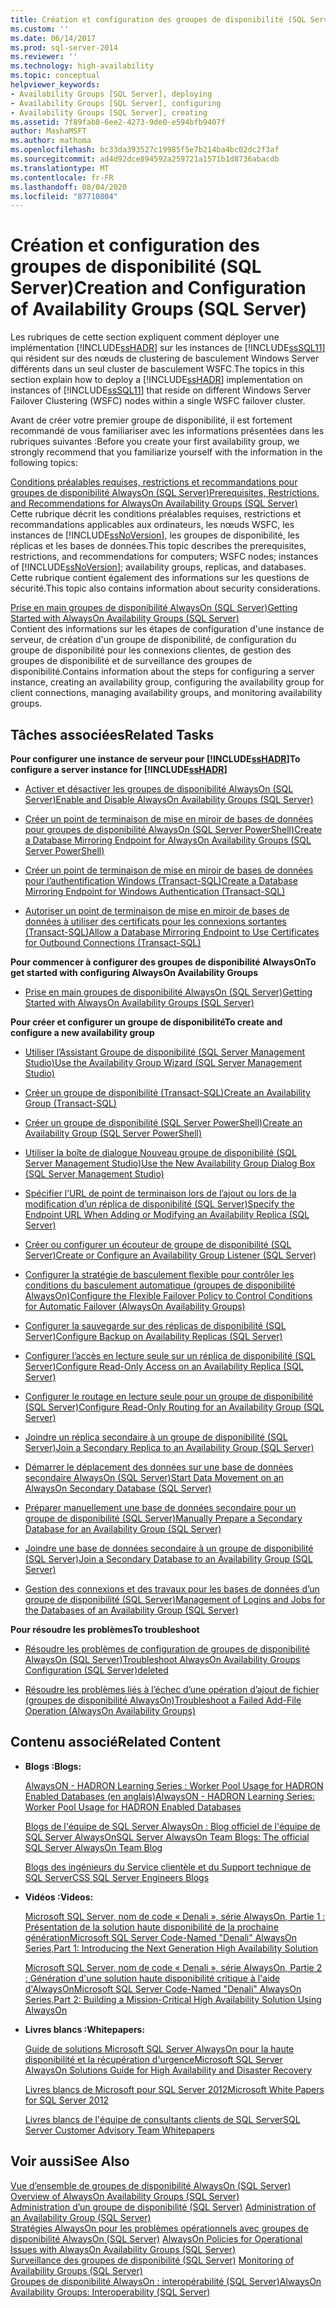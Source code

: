 ```yaml
---
title: Création et configuration des groupes de disponibilité (SQL Server) | Microsoft Docs
ms.custom: ''
ms.date: 06/14/2017
ms.prod: sql-server-2014
ms.reviewer: ''
ms.technology: high-availability
ms.topic: conceptual
helpviewer_keywords:
- Availability Groups [SQL Server], deploying
- Availability Groups [SQL Server], configuring
- Availability Groups [SQL Server], creating
ms.assetid: 7f89fab8-6ee2-4273-9de0-e594bfb9407f
author: MashaMSFT
ms.author: mathoma
ms.openlocfilehash: bc33da393527c19985f5e7b214ba4bc02dc2f3af
ms.sourcegitcommit: ad4d92dce894592a259721a1571b1d8736abacdb
ms.translationtype: MT
ms.contentlocale: fr-FR
ms.lasthandoff: 08/04/2020
ms.locfileid: "87710804"
---
```

# <a name="creation-and-configuration-of-availability-groups-sql-server"></a><span data-ttu-id="a4a17-102">Création et configuration des groupes de disponibilité (SQL Server)</span><span class="sxs-lookup"><span data-stu-id="a4a17-102">Creation and Configuration of Availability Groups (SQL Server)</span></span>
  <span data-ttu-id="a4a17-103">Les rubriques de cette section expliquent comment déployer une implémentation [!INCLUDE[ssHADR](../../../includes/sshadr-md.md)] sur les instances de [!INCLUDE[ssSQL11](../../../includes/sssql11-md.md)] qui résident sur des nœuds de clustering de basculement Windows Server différents dans un seul cluster de basculement WSFC.</span><span class="sxs-lookup"><span data-stu-id="a4a17-103">The topics in this section explain how to deploy a [!INCLUDE[ssHADR](../../../includes/sshadr-md.md)] implementation on instances of [!INCLUDE[ssSQL11](../../../includes/sssql11-md.md)] that reside on different Windows Server Failover Clustering (WSFC) nodes within a single WSFC failover cluster.</span></span>  
  
 <span data-ttu-id="a4a17-104">Avant de créer votre premier groupe de disponibilité, il est fortement recommandé de vous familiariser avec les informations présentées dans les rubriques suivantes :</span><span class="sxs-lookup"><span data-stu-id="a4a17-104">Before you create your first availability group, we strongly recommend that you familiarize yourself with the information in the following topics:</span></span>  
  
 [<span data-ttu-id="a4a17-105">Conditions préalables requises, restrictions et recommandations pour groupes de disponibilité AlwaysOn &#40;SQL Server&#41;</span><span class="sxs-lookup"><span data-stu-id="a4a17-105">Prerequisites, Restrictions, and Recommendations for AlwaysOn Availability Groups &#40;SQL Server&#41;</span></span>](prereqs-restrictions-recommendations-always-on-availability.md)  
 <span data-ttu-id="a4a17-106">Cette rubrique décrit les conditions préalables requises, restrictions et recommandations applicables aux ordinateurs, les nœuds WSFC, les instances de [!INCLUDE[ssNoVersion](../../../includes/ssnoversion-md.md)], les groupes de disponibilité, les réplicas et les bases de données.</span><span class="sxs-lookup"><span data-stu-id="a4a17-106">This topic describes the prerequisites, restrictions, and recommendations for computers; WSFC nodes; instances of [!INCLUDE[ssNoVersion](../../../includes/ssnoversion-md.md)]; availability groups, replicas, and databases.</span></span> <span data-ttu-id="a4a17-107">Cette rubrique contient également des informations sur les questions de sécurité.</span><span class="sxs-lookup"><span data-stu-id="a4a17-107">This topic also contains information about security considerations.</span></span>  
  
 [<span data-ttu-id="a4a17-108">Prise en main groupes de disponibilité AlwaysOn &#40;SQL Server&#41;</span><span class="sxs-lookup"><span data-stu-id="a4a17-108">Getting Started with AlwaysOn Availability Groups &#40;SQL Server&#41;</span></span>](getting-started-with-always-on-availability-groups-sql-server.md)  
 <span data-ttu-id="a4a17-109">Contient des informations sur les étapes de configuration d'une instance de serveur, de création d'un groupe de disponibilité, de configuration du groupe de disponibilité pour les connexions clientes, de gestion des groupes de disponibilité et de surveillance des groupes de disponibilité.</span><span class="sxs-lookup"><span data-stu-id="a4a17-109">Contains information about the steps for configuring a server instance, creating an availability group, configuring the availability group for client connections, managing availability groups, and monitoring availability groups.</span></span>  
  
 
  
##  <a name="related-tasks"></a><a name="RelatedTasks"></a> <span data-ttu-id="a4a17-110">Tâches associées</span><span class="sxs-lookup"><span data-stu-id="a4a17-110">Related Tasks</span></span>  
 <span data-ttu-id="a4a17-111">**Pour configurer une instance de serveur pour [!INCLUDE[ssHADR](../../../includes/sshadr-md.md)]**</span><span class="sxs-lookup"><span data-stu-id="a4a17-111">**To configure a server instance for [!INCLUDE[ssHADR](../../../includes/sshadr-md.md)]**</span></span>  
  
-   [<span data-ttu-id="a4a17-112">Activer et désactiver les groupes de disponibilité AlwaysOn &#40;SQL Server&#41;</span><span class="sxs-lookup"><span data-stu-id="a4a17-112">Enable and Disable AlwaysOn Availability Groups &#40;SQL Server&#41;</span></span>](enable-and-disable-always-on-availability-groups-sql-server.md)  
  
-   [<span data-ttu-id="a4a17-113">Créer un point de terminaison de mise en miroir de bases de données pour groupes de disponibilité AlwaysOn &#40;SQL Server PowerShell&#41;</span><span class="sxs-lookup"><span data-stu-id="a4a17-113">Create a Database Mirroring Endpoint for AlwaysOn Availability Groups &#40;SQL Server PowerShell&#41;</span></span>](database-mirroring-always-on-availability-groups-powershell.md)  
  
-   [<span data-ttu-id="a4a17-114">Créer un point de terminaison de mise en miroir de bases de données pour l’authentification Windows &#40;Transact-SQL&#41;</span><span class="sxs-lookup"><span data-stu-id="a4a17-114">Create a Database Mirroring Endpoint for Windows Authentication &#40;Transact-SQL&#41;</span></span>](../../database-mirroring/create-a-database-mirroring-endpoint-for-windows-authentication-transact-sql.md)  
  
-   [<span data-ttu-id="a4a17-115">Autoriser un point de terminaison de mise en miroir de bases de données à utiliser des certificats pour les connexions sortantes &#40;Transact-SQL&#41;</span><span class="sxs-lookup"><span data-stu-id="a4a17-115">Allow a Database Mirroring Endpoint to Use Certificates for Outbound Connections &#40;Transact-SQL&#41;</span></span>](../../database-mirroring/database-mirroring-use-certificates-for-outbound-connections.md)  
  
 <span data-ttu-id="a4a17-116">**Pour commencer à configurer des groupes de disponibilité AlwaysOn**</span><span class="sxs-lookup"><span data-stu-id="a4a17-116">**To get started with configuring AlwaysOn Availability Groups**</span></span>  
  
-   [<span data-ttu-id="a4a17-117">Prise en main groupes de disponibilité AlwaysOn &#40;SQL Server&#41;</span><span class="sxs-lookup"><span data-stu-id="a4a17-117">Getting Started with AlwaysOn Availability Groups &#40;SQL Server&#41;</span></span>](getting-started-with-always-on-availability-groups-sql-server.md)  
  
 <span data-ttu-id="a4a17-118">**Pour créer et configurer un groupe de disponibilité**</span><span class="sxs-lookup"><span data-stu-id="a4a17-118">**To create and configure a new availability group**</span></span>  
  
-   [<span data-ttu-id="a4a17-119">Utiliser l’Assistant Groupe de disponibilité &#40;SQL Server Management Studio&#41;</span><span class="sxs-lookup"><span data-stu-id="a4a17-119">Use the Availability Group Wizard &#40;SQL Server Management Studio&#41;</span></span>](use-the-availability-group-wizard-sql-server-management-studio.md)  
  
-   [<span data-ttu-id="a4a17-120">Créer un groupe de disponibilité &#40;Transact-SQL&#41;</span><span class="sxs-lookup"><span data-stu-id="a4a17-120">Create an Availability Group &#40;Transact-SQL&#41;</span></span>](create-an-availability-group-transact-sql.md)  
  
-   [<span data-ttu-id="a4a17-121">Créer un groupe de disponibilité &#40;SQL Server PowerShell&#41;</span><span class="sxs-lookup"><span data-stu-id="a4a17-121">Create an Availability Group &#40;SQL Server PowerShell&#41;</span></span>](../../../powershell/sql-server-powershell.md)  
  
-   [<span data-ttu-id="a4a17-122">Utiliser la boîte de dialogue Nouveau groupe de disponibilité &#40;SQL Server Management Studio&#41;</span><span class="sxs-lookup"><span data-stu-id="a4a17-122">Use the New Availability Group Dialog Box &#40;SQL Server Management Studio&#41;</span></span>](use-the-new-availability-group-dialog-box-sql-server-management-studio.md)  
  
-   [<span data-ttu-id="a4a17-123">Spécifier l’URL de point de terminaison lors de l’ajout ou lors de la modification d’un réplica de disponibilité &#40;SQL Server&#41;</span><span class="sxs-lookup"><span data-stu-id="a4a17-123">Specify the Endpoint URL When Adding or Modifying an Availability Replica &#40;SQL Server&#41;</span></span>](specify-endpoint-url-adding-or-modifying-availability-replica.md)  
  
-   [<span data-ttu-id="a4a17-124">Créer ou configurer un écouteur de groupe de disponibilité &#40;SQL Server&#41;</span><span class="sxs-lookup"><span data-stu-id="a4a17-124">Create or Configure an Availability Group Listener &#40;SQL Server&#41;</span></span>](create-or-configure-an-availability-group-listener-sql-server.md)  
  
-   [<span data-ttu-id="a4a17-125">Configurer la stratégie de basculement flexible pour contrôler les conditions du basculement automatique (groupes de disponibilité AlwaysOn)</span><span class="sxs-lookup"><span data-stu-id="a4a17-125">Configure the Flexible Failover Policy to Control Conditions for Automatic Failover (AlwaysOn Availability Groups)</span></span>](configure-flexible-automatic-failover-policy.md)  
  
-   [<span data-ttu-id="a4a17-126">Configurer la sauvegarde sur des réplicas de disponibilité &#40;SQL Server&#41;</span><span class="sxs-lookup"><span data-stu-id="a4a17-126">Configure Backup on Availability Replicas &#40;SQL Server&#41;</span></span>](configure-backup-on-availability-replicas-sql-server.md)  
  
-   [<span data-ttu-id="a4a17-127">Configurer l’accès en lecture seule sur un réplica de disponibilité &#40;SQL Server&#41;</span><span class="sxs-lookup"><span data-stu-id="a4a17-127">Configure Read-Only Access on an Availability Replica &#40;SQL Server&#41;</span></span>](configure-read-only-access-on-an-availability-replica-sql-server.md)  
  
-   [<span data-ttu-id="a4a17-128">Configurer le routage en lecture seule pour un groupe de disponibilité &#40;SQL Server&#41;</span><span class="sxs-lookup"><span data-stu-id="a4a17-128">Configure Read-Only Routing for an Availability Group &#40;SQL Server&#41;</span></span>](configure-read-only-routing-for-an-availability-group-sql-server.md)  
  
-   [<span data-ttu-id="a4a17-129">Joindre un réplica secondaire à un groupe de disponibilité &#40;SQL Server&#41;</span><span class="sxs-lookup"><span data-stu-id="a4a17-129">Join a Secondary Replica to an Availability Group &#40;SQL Server&#41;</span></span>](join-a-secondary-replica-to-an-availability-group-sql-server.md)  
  
-   [<span data-ttu-id="a4a17-130">Démarrer le déplacement des données sur une base de données secondaire AlwaysOn &#40;SQL Server&#41;</span><span class="sxs-lookup"><span data-stu-id="a4a17-130">Start Data Movement on an AlwaysOn Secondary Database &#40;SQL Server&#41;</span></span>](start-data-movement-on-an-always-on-secondary-database-sql-server.md)  
  
-   [<span data-ttu-id="a4a17-131">Préparer manuellement une base de données secondaire pour un groupe de disponibilité &#40;SQL Server&#41;</span><span class="sxs-lookup"><span data-stu-id="a4a17-131">Manually Prepare a Secondary Database for an Availability Group &#40;SQL Server&#41;</span></span>](manually-prepare-a-secondary-database-for-an-availability-group-sql-server.md)  
  
-   [<span data-ttu-id="a4a17-132">Joindre une base de données secondaire à un groupe de disponibilité &#40;SQL Server&#41;</span><span class="sxs-lookup"><span data-stu-id="a4a17-132">Join a Secondary Database to an Availability Group &#40;SQL Server&#41;</span></span>](join-a-secondary-database-to-an-availability-group-sql-server.md)  
  
-   [<span data-ttu-id="a4a17-133">Gestion des connexions et des travaux pour les bases de données d’un groupe de disponibilité &#40;SQL Server&#41;</span><span class="sxs-lookup"><span data-stu-id="a4a17-133">Management of Logins and Jobs for the Databases of an Availability Group &#40;SQL Server&#41;</span></span>](../../logins-and-jobs-for-availability-group-databases.md)  
  
 <span data-ttu-id="a4a17-134">**Pour résoudre les problèmes**</span><span class="sxs-lookup"><span data-stu-id="a4a17-134">**To troubleshoot**</span></span>  
  
-   [<span data-ttu-id="a4a17-135">Résoudre les problèmes de configuration de groupes de disponibilité AlwaysOn (SQL Server)</span><span class="sxs-lookup"><span data-stu-id="a4a17-135">Troubleshoot AlwaysOn Availability Groups Configuration (SQL Server)deleted</span></span>](troubleshoot-always-on-availability-groups-configuration-sql-server.md)  
  
-   [<span data-ttu-id="a4a17-136">Résoudre les problèmes liés à l’échec d’une opération d’ajout de fichier &#40;groupes de disponibilité AlwaysOn&#41;</span><span class="sxs-lookup"><span data-stu-id="a4a17-136">Troubleshoot a Failed Add-File Operation &#40;AlwaysOn Availability Groups&#41;</span></span>](troubleshoot-a-failed-add-file-operation-always-on-availability-groups.md)  
  
##  <a name="related-content"></a><a name="RelatedContent"></a> <span data-ttu-id="a4a17-137">Contenu associé</span><span class="sxs-lookup"><span data-stu-id="a4a17-137">Related Content</span></span>  
  
-   <span data-ttu-id="a4a17-138">**Blogs :**</span><span class="sxs-lookup"><span data-stu-id="a4a17-138">**Blogs:**</span></span>  
  
     [<span data-ttu-id="a4a17-139">AlwaysON - HADRON Learning Series : Worker Pool Usage for HADRON Enabled Databases (en anglais)</span><span class="sxs-lookup"><span data-stu-id="a4a17-139">AlwaysON - HADRON Learning Series: Worker Pool Usage for HADRON Enabled Databases</span></span>](https://blogs.msdn.com/b/psssql/archive/2012/05/17/alwayson-hadron-learning-series-worker-pool-usage-for-hadron-enabled-databases.aspx)  
  
     [<span data-ttu-id="a4a17-140">Blogs de l'équipe de SQL Server AlwaysOn : Blog officiel de l'équipe de SQL Server AlwaysOn</span><span class="sxs-lookup"><span data-stu-id="a4a17-140">SQL Server AlwaysOn Team Blogs: The official SQL Server AlwaysOn Team Blog</span></span>](https://blogs.msdn.com/b/sqlalwayson/)  
  
     [<span data-ttu-id="a4a17-141">Blogs des ingénieurs du Service clientèle et du Support technique de SQL Server</span><span class="sxs-lookup"><span data-stu-id="a4a17-141">CSS SQL Server Engineers Blogs</span></span>](https://blogs.msdn.com/b/psssql/)  
  
-   <span data-ttu-id="a4a17-142">**Vidéos :**</span><span class="sxs-lookup"><span data-stu-id="a4a17-142">**Videos:**</span></span>  
  
     [<span data-ttu-id="a4a17-143">Microsoft SQL Server, nom de code « Denali », série AlwaysOn, Partie 1 : Présentation de la solution haute disponibilité de la prochaine génération</span><span class="sxs-lookup"><span data-stu-id="a4a17-143">Microsoft SQL Server Code-Named "Denali" AlwaysOn Series,Part 1: Introducing the Next Generation High Availability Solution</span></span>](https://channel9.msdn.com/Events/TechEd/NorthAmerica/2011/DBI302)  
  
     [<span data-ttu-id="a4a17-144">Microsoft SQL Server, nom de code « Denali », série AlwaysOn, Partie 2 : Génération d'une solution haute disponibilité critique à l'aide d'AlwaysOn</span><span class="sxs-lookup"><span data-stu-id="a4a17-144">Microsoft SQL Server Code-Named "Denali" AlwaysOn Series,Part 2: Building a Mission-Critical High Availability Solution Using AlwaysOn</span></span>](https://channel9.msdn.com/Events/TechEd/NorthAmerica/2011/DBI404)  
  
-   <span data-ttu-id="a4a17-145">**Livres blancs :**</span><span class="sxs-lookup"><span data-stu-id="a4a17-145">**Whitepapers:**</span></span>  
  
     [<span data-ttu-id="a4a17-146">Guide de solutions Microsoft SQL Server AlwaysOn pour la haute disponibilité et la récupération d'urgence</span><span class="sxs-lookup"><span data-stu-id="a4a17-146">Microsoft SQL Server AlwaysOn Solutions Guide for High Availability and Disaster Recovery</span></span>](https://go.microsoft.com/fwlink/?LinkId=227600)  
  
     [<span data-ttu-id="a4a17-147">Livres blancs de Microsoft pour SQL Server 2012</span><span class="sxs-lookup"><span data-stu-id="a4a17-147">Microsoft White Papers for SQL Server 2012</span></span>](https://msdn.microsoft.com/library/hh403491.aspx)  
  
     [<span data-ttu-id="a4a17-148">Livres blancs de l'équipe de consultants clients de SQL Server</span><span class="sxs-lookup"><span data-stu-id="a4a17-148">SQL Server Customer Advisory Team Whitepapers</span></span>](http://sqlcat.com/)  
  
## <a name="see-also"></a><span data-ttu-id="a4a17-149">Voir aussi</span><span class="sxs-lookup"><span data-stu-id="a4a17-149">See Also</span></span>  
 <span data-ttu-id="a4a17-150">[Vue d’ensemble de groupes de disponibilité AlwaysOn &#40;SQL Server&#41;](overview-of-always-on-availability-groups-sql-server.md) </span><span class="sxs-lookup"><span data-stu-id="a4a17-150">[Overview of AlwaysOn Availability Groups &#40;SQL Server&#41;](overview-of-always-on-availability-groups-sql-server.md) </span></span>  
 <span data-ttu-id="a4a17-151">[Administration d’un groupe de disponibilité &#40;SQL Server&#41;](administration-of-an-availability-group-sql-server.md) </span><span class="sxs-lookup"><span data-stu-id="a4a17-151">[Administration of an Availability Group &#40;SQL Server&#41;](administration-of-an-availability-group-sql-server.md) </span></span>  
 <span data-ttu-id="a4a17-152">[Stratégies AlwaysOn pour les problèmes opérationnels avec groupes de disponibilité AlwaysOn (SQL Server)](always-on-policies-for-operational-issues-always-on-availability.md) </span><span class="sxs-lookup"><span data-stu-id="a4a17-152">[AlwaysOn Policies for Operational Issues with AlwaysOn Availability Groups (SQL Server)](always-on-policies-for-operational-issues-always-on-availability.md) </span></span>  
 <span data-ttu-id="a4a17-153">[Surveillance des groupes de disponibilité &#40;SQL Server&#41;](monitoring-of-availability-groups-sql-server.md) </span><span class="sxs-lookup"><span data-stu-id="a4a17-153">[Monitoring of Availability Groups &#40;SQL Server&#41;](monitoring-of-availability-groups-sql-server.md) </span></span>  
 [<span data-ttu-id="a4a17-154">Groupes de disponibilité AlwaysOn : interopérabilité (SQL Server)</span><span class="sxs-lookup"><span data-stu-id="a4a17-154">AlwaysOn Availability Groups: Interoperability (SQL Server)</span></span>](always-on-availability-groups-interoperability-sql-server.md)  
  
